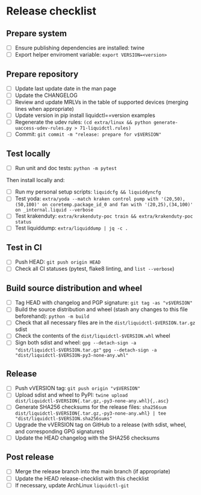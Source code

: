 # Release checklist

## Prepare system

 - [ ] Ensure publishing dependencies are installed: twine
 - [ ] Export helper enviroment variable: `export VERSION=<version>`

## Prepare repository

 - [ ] Update last update date in the man page
 - [ ] Update the CHANGELOG
 - [ ] Review and update MRLVs in the table of supported devices (merging lines when appropriate)
 - [ ] Update version in pip install liquidctl==version examples
 - [ ] Regenerate the udev rules:
       `(cd extra/linux && python generate-uaccess-udev-rules.py > 71-liquidctl.rules)`
 - [ ] Commit:
       `git commit -m "release: prepare for v$VERSION"`

## Test locally

 - [ ] Run unit and doc tests:
       `python -m pytest`

Then install locally and:

 - [ ] Run my personal setup scripts:
       `liquidcfg && liquiddyncfg`
 - [ ] Test yoda:
       `extra/yoda --match kraken control pump with '(20,50),(50,100)' on coretemp.package_id_0 and fan with '(20,25),(34,100)' on _internal.liquid --verbose`
 - [ ] Test krakenduty:
       `extra/krakenduty-poc train && extra/krakenduty-poc status`
 - [ ] Test liquiddump:
       `extra/liquiddump | jq -c .`

## Test in CI

 - [ ] Push HEAD:
       `git push origin HEAD`
 - [ ] Check all CI statuses (pytest, flake8 linting, and `list --verbose`)

## Build source distribution and wheel

 - [ ] Tag HEAD with changelog and PGP signature:
       `git tag -as "v$VERSION"`
 - [ ] Build the source distribution and wheel (stash any changes to this file beforehand):
       `python -m build`
 - [ ] Check that all necessary files are in the `dist/liquidctl-$VERSION.tar.gz` sdist
 - [ ] Check the contents of the `dist/liquidctl-$VERSION.whl` wheel
 - [ ] Sign both sdist and wheel:
       `gpg --detach-sign -a "dist/liquidctl-$VERSION.tar.gz"`
       `gpg --detach-sign -a "dist/liquidctl-$VERSION-py3-none-any.whl"`

## Release

 - [ ] Push vVERSION tag:
       `git push origin "v$VERSION"`
 - [ ] Upload sdist and wheel to PyPI:
       `twine upload dist/liquidctl-$VERSION{.tar.gz,-py3-none-any.whl}{,.asc}`
 - [ ] Generate SHA256 checksums for the release files:
       `sha256sum dist/liquidctl-$VERSION{.tar.gz,-py3-none-any.whl} | tee "dist/liquidctl-$VERSION.sha256sums"`
 - [ ] Upgrade the vVERSION tag on GitHub to a release (with sdist, wheel, and corresponding GPG signatures)
 - [ ] Update the HEAD changelog with the SHA256 checksums

## Post release

 - [ ] Merge the release branch into the main branch (if appropriate)
 - [ ] Update the HEAD release-checklist with this checklist
 - [ ] If necessary, update ArchLinux `liquidctl-git`
